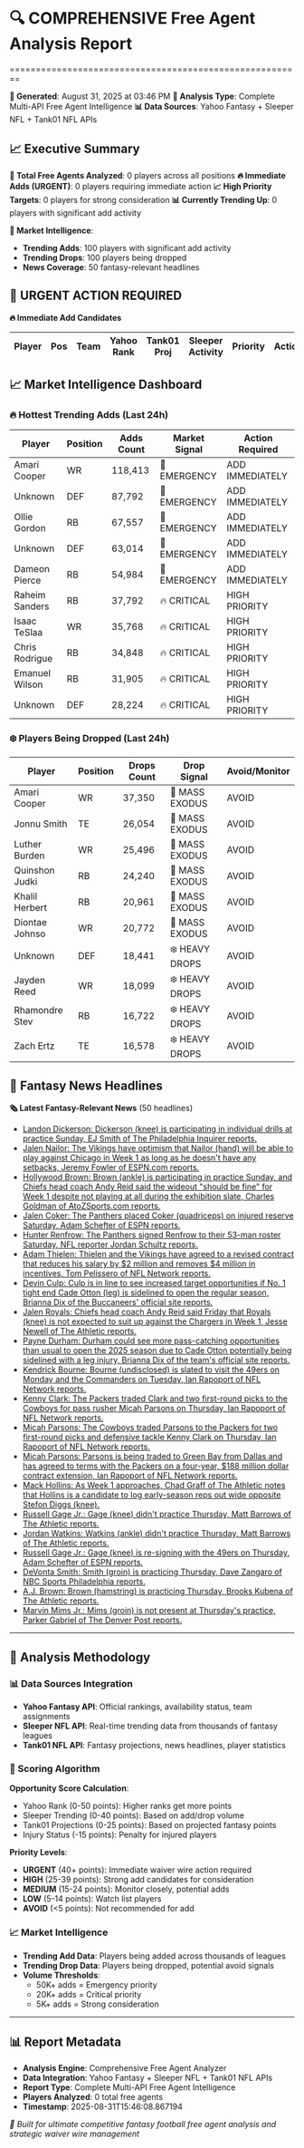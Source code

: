 # 🔍 COMPREHENSIVE Free Agent Analysis Report
========================================================

**📅 Generated**: August 31, 2025 at 03:46 PM
**🎯 Analysis Type**: Complete Multi-API Free Agent Intelligence
**📊 Data Sources**: Yahoo Fantasy + Sleeper NFL + Tank01 NFL APIs

## 📈 Executive Summary

**🏈 Total Free Agents Analyzed**: 0 players across all positions
**🔥 Immediate Adds (URGENT)**: 0 players requiring immediate action
**📈 High Priority Targets**: 0 players for strong consideration
**📊 Currently Trending Up**: 0 players with significant add activity

**🎯 Market Intelligence**:
- **Trending Adds**: 100 players with significant add activity
- **Trending Drops**: 100 players being dropped
- **News Coverage**: 50 fantasy-relevant headlines

## 🚨 URGENT ACTION REQUIRED

**🔥 Immediate Add Candidates**

| Player         | Pos | Team | Yahoo Rank | Tank01 Proj | Sleeper Activity | Priority | Action |
| -------------- | --- | ---- | ---------- | ----------- | ---------------- | -------- | ------ |


## 📈 Market Intelligence Dashboard

### 🔥 Hottest Trending Adds (Last 24h)

| Player         | Position | Adds Count | Market Signal | Action Required |
| -------------- | -------- | ---------- | ------------- | --------------- |
| Amari Cooper   | WR       | 118,413    | 🚨 EMERGENCY   | ADD IMMEDIATELY |
| Unknown        | DEF      | 87,792     | 🚨 EMERGENCY   | ADD IMMEDIATELY |
| Ollie Gordon   | RB       | 67,557     | 🚨 EMERGENCY   | ADD IMMEDIATELY |
| Unknown        | DEF      | 63,014     | 🚨 EMERGENCY   | ADD IMMEDIATELY |
| Dameon Pierce  | RB       | 54,984     | 🚨 EMERGENCY   | ADD IMMEDIATELY |
| Raheim Sanders | RB       | 37,792     | 🔥 CRITICAL    | HIGH PRIORITY   |
| Isaac TeSlaa   | WR       | 35,768     | 🔥 CRITICAL    | HIGH PRIORITY   |
| Chris Rodrigue | RB       | 34,848     | 🔥 CRITICAL    | HIGH PRIORITY   |
| Emanuel Wilson | RB       | 31,905     | 🔥 CRITICAL    | HIGH PRIORITY   |
| Unknown        | DEF      | 28,224     | 🔥 CRITICAL    | HIGH PRIORITY   |


### ❄️ Players Being Dropped (Last 24h)

| Player         | Position | Drops Count | Drop Signal | Avoid/Monitor |
| -------------- | -------- | ----------- | ----------- | ------------- |
| Amari Cooper   | WR       | 37,350      | 🚨 MASS EXODUS | AVOID         |
| Jonnu Smith    | TE       | 26,054      | 🚨 MASS EXODUS | AVOID         |
| Luther Burden  | WR       | 25,496      | 🚨 MASS EXODUS | AVOID         |
| Quinshon Judki | RB       | 24,240      | 🚨 MASS EXODUS | AVOID         |
| Khalil Herbert | RB       | 20,961      | 🚨 MASS EXODUS | AVOID         |
| Diontae Johnso | WR       | 20,772      | 🚨 MASS EXODUS | AVOID         |
| Unknown        | DEF      | 18,441      | ❄️ HEAVY DROPS | AVOID         |
| Jayden Reed    | WR       | 18,099      | ❄️ HEAVY DROPS | AVOID         |
| Rhamondre Stev | RB       | 16,722      | ❄️ HEAVY DROPS | AVOID         |
| Zach Ertz      | TE       | 16,578      | ❄️ HEAVY DROPS | AVOID         |


## 📰 Fantasy News Headlines

**🗞️ Latest Fantasy-Relevant News** (50 headlines)

- [Landon Dickerson: Dickerson (knee) is participating in individual drills at practice Sunday, EJ Smith of The Philadelphia Inquirer reports.](https://x.com/EJSmith94/status/1962233920251945336)
- [Jalen Nailor: The Vikings have optimism that Nailor (hand) will be able to play against Chicago in Week 1 as long as he doesn't have any setbacks, Jeremy Fowler of ESPN.com reports.](https://x.com/JFowlerESPN/status/1962214728320643492)
- [Hollywood Brown: Brown (ankle) is participating in practice Sunday, and Chiefs head coach Andy Reid said the wideout "should be fine" for Week 1 despite not playing at all during the exhibition slate, Charles Goldman of AtoZSports.com reports.](https://atozsports.com/nfl/kansas-city-chiefs-news/chiefs-andy-reid-injury-updates-week-1-chargers-brazil-hollywood-brown-jalen-royals/)
- [Jalen Coker: The Panthers placed Coker (quadriceps) on injured reserve Saturday, Adam Schefter of ESPN reports.](https://x.com/AdamSchefter/status/1961818701453299964)
- [Hunter Renfrow: The Panthers signed Renfrow to their 53-man roster Saturday, NFL reporter Jordan Schultz reports.](https://x.com/Schultz_Report/status/1961818693719015759)
- [Adam Thielen: Thielen and the Vikings have agreed to a revised contract that reduces his salary by $2 million and removes $4 million in incentives, Tom Pelissero of NFL Network reports.](https://x.com/tompelissero/status/1961802712724431039?s=46&amp;t=M5OqVGWfTnv6eLKowPvk_w)
- [Devin Culp: Culp is in line to see increased target opportunities if No. 1 tight end Cade Otton (leg) is sidelined to open the regular season, Brianna Dix of the Buccaneers' official site reports.](https://www.buccaneers.com/news/bucs-to-take-committee-te-approach-2025-durham-culp-kieft)
- [Jalen Royals: Chiefs head coach Andy Reid said Friday that Royals (knee) is not expected to suit up against the Chargers in Week 1, Jesse Newell of The Athletic reports.](https://x.com/jessenewell/status/1961473907388543261)
- [Payne Durham: Durham could see more pass-catching opportunities than usual to open the 2025 season due to Cade Otton potentially being sidelined with a leg injury, Brianna Dix of the team's official site reports.](https://www.buccaneers.com/news/bucs-to-take-committee-te-approach-2025-durham-culp-kieft)
- [Kendrick Bourne: Bourne (undisclosed) is slated to visit the 49ers on Monday and the Commanders on Tuesday, Ian Rapoport of NFL Network reports.](https://x.com/RapSheet/status/1961189471237398710)
- [Kenny Clark: The Packers traded Clark and two first-round picks to the Cowboys for pass rusher Micah Parsons on Thursday, Ian Rapoport of NFL Network reports.](https://x.com/RapSheet/status/1961175571330646067)
- [Micah Parsons: The Cowboys traded Parsons to the Packers for two first-round picks and defensive tackle Kenny Clark on Thursday, Ian Rapoport of NFL Network reports.](https://x.com/RapSheet/status/1961175571330646067)
- [Micah Parsons: Parsons is being traded to Green Bay from Dallas and has agreed to terms with the Packers on a four-year, $188 million dollar contract extension, Ian Rapoport of NFL Network reports.](https://x.com/RapSheet/status/1961171995015745560)
- [Mack Hollins: As Week 1 approaches, Chad Graff of The Athletic notes that Hollins is a candidate to log early-season reps out wide opposite Stefon Diggs (knee).](https://www.nytimes.com/athletic/6579764/2025/08/28/patriots-questions-christian-gonzalez-injury-status/)
- [Russell Gage Jr.: Gage (knee) didn't practice Thursday, Matt Barrows of The Athletic reports.](https://x.com/mattbarrows/status/1961151081431413221)
- [Jordan Watkins: Watkins (ankle) didn't practice Thursday, Matt Barrows of The Athletic reports.](https://x.com/mattbarrows/status/1961151081431413221)
- [Russell Gage Jr.: Gage (knee) is re-signing with the 49ers on Thursday, Adam Schefter of ESPN reports.](https://x.com/AdamSchefter/status/1961139006814531882)
- [DeVonta Smith: Smith (groin) is practicing Thursday, Dave Zangaro of NBC Sports Philadelphia reports.](https://x.com/DZangaroNBCS/status/1961126376628424726)
- [A.J. Brown: Brown (hamstring) is practicing Thursday, Brooks Kubena of The Athletic reports.](https://x.com/BKubena/status/1961125028432404660)
- [Marvin Mims Jr.: Mims (groin) is not present at Thursday's practice, Parker Gabriel of The Denver Post reports.](https://x.com/ParkerJGabriel/status/1961124513011355994)


---

## 🔬 Analysis Methodology

### 📊 Data Sources Integration
- **Yahoo Fantasy API**: Official rankings, availability status, team assignments
- **Sleeper NFL API**: Real-time trending data from thousands of fantasy leagues
- **Tank01 NFL API**: Fantasy projections, news headlines, player statistics

### 🎯 Scoring Algorithm
**Opportunity Score Calculation**:
- Yahoo Rank (0-50 points): Higher ranks get more points
- Sleeper Trending (0-40 points): Based on add/drop volume
- Tank01 Projections (0-25 points): Based on projected fantasy points
- Injury Status (-15 points): Penalty for injured players

**Priority Levels**:
- **URGENT** (40+ points): Immediate waiver wire action required
- **HIGH** (25-39 points): Strong add candidates for consideration
- **MEDIUM** (15-24 points): Monitor closely, potential adds
- **LOW** (5-14 points): Watch list players
- **AVOID** (<5 points): Not recommended for add

### 📈 Market Intelligence
- **Trending Add Data**: Players being added across thousands of leagues
- **Trending Drop Data**: Players being dropped, potential avoid signals
- **Volume Thresholds**: 
  - 50K+ adds = Emergency priority
  - 20K+ adds = Critical priority
  - 5K+ adds = Strong consideration

---

## 📊 Report Metadata

- **Analysis Engine**: Comprehensive Free Agent Analyzer
- **Data Integration**: Yahoo Fantasy + Sleeper NFL + Tank01 NFL APIs
- **Report Type**: Complete Multi-API Free Agent Intelligence
- **Players Analyzed**: 0 total free agents
- **Timestamp**: 2025-08-31T15:46:08.867194

*🎯 Built for ultimate competitive fantasy football free agent analysis and strategic waiver wire management*
